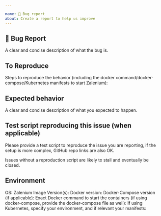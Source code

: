 ```yaml
---

name: 🐛 Bug report
about: Create a report to help us improve
---
```


## 🐛 Bug Report

A clear and concise description of what the bug is.

<!--
Please be sure to include an SSCCE (Short, Self Contained, Correct [compilable] example) http://sscce.org/
-->

## To Reproduce

Steps to reproduce the behavior (including the docker command/docker-compose/Kubernetes manifests to start Zalenium):

## Expected behavior

A clear and concise description of what you expected to happen.

## Test script reproducing this issue (when applicable)

Please provide a test script to reproduce the issue you are reporting, if the 
setup is more complex, GitHub repo links are also OK.

Issues without a reproduction script are likely to stall and eventually be closed.

## Environment

OS: <!-- Windows 10? OSX? -->
Zalenium Image Version(s): <!-- 3.5.3b, 3.6.0a. 3.7.0a etc -->
Docker version: 
Docker-Compose version (if applicable):
Exact Docker command to start the containers (if using docker-compose, provide 
the docker-compose file as well):
If using Kubernetes, specify your environment, and if relevant your manifests:
